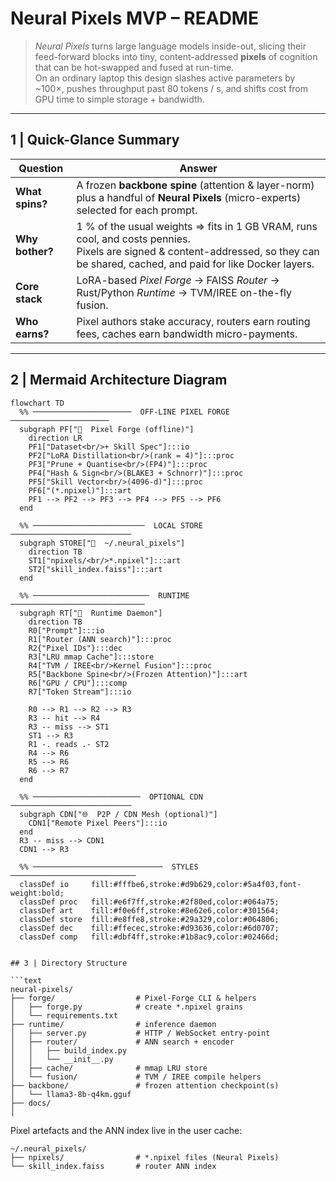 # Neural Pixels MVP – README

> *Neural Pixels* turns large language models inside-out, slicing their feed-forward blocks into tiny, content-addressed **pixels** of cognition that can be hot-swapped and fused at run-time.  
> On an ordinary laptop this design slashes active parameters by ~100×, pushes throughput past 80 tokens / s, and shifts cost from GPU time to simple storage + bandwidth.

---

## 1  |  Quick-Glance Summary
| Question | Answer |
|----------|--------|
| **What spins?** | A frozen **backbone spine** (attention & layer-norm) plus a handful of **Neural Pixels** (micro-experts) selected for each prompt. |
| **Why bother?** | 1 % of the usual weights ⇒ fits in 1 GB VRAM, runs cool, and costs pennies.<br>Pixels are signed & content-addressed, so they can be shared, cached, and paid for like Docker layers. |
| **Core stack** | LoRA-based *Pixel Forge* → FAISS *Router* → Rust/Python *Runtime* → TVM/IREE on-the-fly fusion. |
| **Who earns?** | Pixel authors stake accuracy, routers earn routing fees, caches earn bandwidth micro-payments. |

---

## 2  |  Mermaid Architecture Diagram

```mermaid
flowchart TD
  %% ──────────────────────  OFF-LINE PIXEL FORGE  ──────────────────────
  subgraph PF["🎨  Pixel Forge (offline)"]
    direction LR
    PF1["Dataset<br/>+ Skill Spec"]:::io
    PF2["LoRA Distillation<br/>(rank = 4)"]:::proc
    PF3["Prune + Quantise<br/>(FP4)"]:::proc
    PF4["Hash & Sign<br/>(BLAKE3 + Schnorr)"]:::proc
    PF5["Skill Vector<br/>(4096-d)"]:::proc
    PF6["(*.npixel)"]:::art
    PF1 --> PF2 --> PF3 --> PF4 --> PF5 --> PF6
  end

  %% ─────────────────────────  LOCAL STORE  ───────────────────────────
  subgraph STORE["💾  ~/.neural_pixels"]
    direction TB
    ST1["npixels/<br/>*.npixel"]:::art
    ST2["skill_index.faiss"]:::art
  end

  %% ──────────────────────────  RUNTIME  ──────────────────────────────
  subgraph RT["🚀  Runtime Daemon"]
    direction TB
    R0["Prompt"]:::io
    R1["Router (ANN search)"]:::proc
    R2{"Pixel IDs"}:::dec
    R3["LRU mmap Cache"]:::store
    R4["TVM / IREE<br/>Kernel Fusion"]:::proc
    R5["Backbone Spine<br/>(Frozen Attention)"]:::art
    R6["GPU / CPU"]:::comp
    R7["Token Stream"]:::io

    R0 --> R1 --> R2 --> R3
    R3 -- hit --> R4
    R3 -- miss --> ST1
    ST1 --> R3
    R1 -. reads .- ST2
    R4 --> R6
    R5 --> R6
    R6 --> R7
  end

  %% ────────────────────────  OPTIONAL CDN  ───────────────────────────
  subgraph CDN["🌐  P2P / CDN Mesh (optional)"]
    CDN1["Remote Pixel Peers"]:::io
  end
  R3 -- miss --> CDN1
  CDN1 --> R3

  %% ─────────────────────────────  STYLES  ────────────────────────────
  classDef io     fill:#fffbe6,stroke:#d9b629,color:#5a4f03,font-weight:bold;
  classDef proc   fill:#e6f7ff,stroke:#2f80ed,color:#064a75;
  classDef art    fill:#f0e6ff,stroke:#8e62e6,color:#301564;
  classDef store  fill:#e8ffe8,stroke:#29a329,color:#064806;
  classDef dec    fill:#ffecec,stroke:#d93636,color:#6d0707;
  classDef comp   fill:#dbf4ff,stroke:#1b8ac9,color:#02466d;
```
```

## 3 | Directory Structure

```text
neural-pixels/
├── forge/                  # Pixel-Forge CLI & helpers
│   ├── forge.py            # create *.npixel grains
│   └── requirements.txt
├── runtime/                # inference daemon
│   ├── server.py           # HTTP / WebSocket entry-point
│   ├── router/             # ANN search + encoder
│   │   ├── build_index.py
│   │   └── __init__.py
│   ├── cache/              # mmap LRU store
│   └── fusion/             # TVM / IREE compile helpers
├── backbone/               # frozen attention checkpoint(s)
│   └── llama3-8b-q4km.gguf
├── docs/
│
```

Pixel artefacts and the ANN index live in the user cache:

```text
~/.neural_pixels/
├── npixels/                # *.npixel files (Neural Pixels)
└── skill_index.faiss       # router ANN index
```
